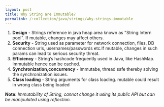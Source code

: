 ```yaml
---
layout: post
title: Why String are Immutable?
permalink: /:collection/java/strings/why-strings-immutable
---
```



1. **Design** - Strings reference in java heap area known as "String Intern pool". If mutable, changes may affect others.
2. **Security** - String used as parameter for network connection, files, DB connection urls, usernames/passwords etc.If mutable, changes in such params can lead to serious security threat.
3. **Efficiency** - String’s hashcode frequently used in Java, like HashMap. Immutable hence can be cached.
4. **Synchronization,concurrency** - Immutabe, thread safe thereby solving the synchronization issues.
5. **Class loading** - String arguments for class loading. mutable could result in wrong class being loaded 

**Note**: *Immutability of String, cannot change it using its public API but can be manipulated using reflection.*
